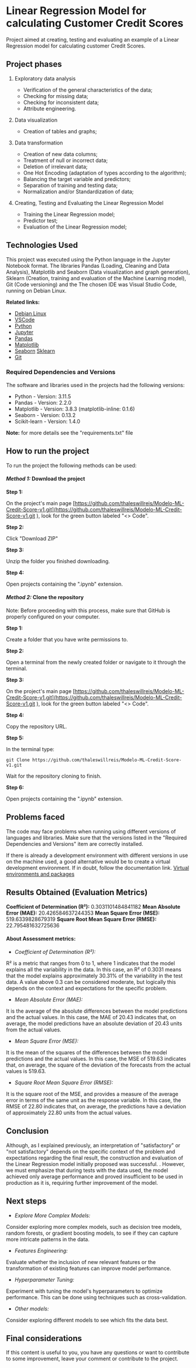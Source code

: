 # Linear Regression Model for calculating Customer Credit Scores

Project aimed at creating, testing and evaluating an example of a Linear Regression model for calculating customer Credit Scores.

## Project phases

1. Exploratory data analysis

    * Verification of the general characteristics of the data;
    * Checking for missing data;
    * Checking for inconsistent data;
    * Attribute engineering.
2. Data visualization

    * Creation of tables and graphs;
3. Data transformation

    * Creation of new data columns;
    * Treatment of null or incorrect data;
    * Deletion of irrelevant data;
    * One Hot Encoding (adaptation of types according to the algorithm);
    * Balancing the target variable and predictors;
    * Separation of training and testing data;
    * Normalization and/or Standardization of data;
4. Creating, Testing and Evaluating the Linear Regression Model

    * Training the Linear Regression model;
    * Predictor test;
    * Evaluation of the Linear Regression model;

## Technologies Used

This project was executed using the Python language in the Jupyter Notebook format. The libraries Pandas (Loading, Cleaning and Data Analysis), Matplotlib and Seaborn (Data visualization and graph generation), Sklearn (Creation, training and evaluation of the Machine Learning model), Git (Code versioning) and the The chosen IDE was Visual Studio Code, running on Debian Linux.

**Related links:**

* [Debian Linux](https://www.debian.org/index.pt.html)
* [VSCode](https://code.visualstudio.com/)
* [Python](https://www.python.org/)
* [Jupyter](https://jupyter.org/)
* [Pandas](https://pandas.pydata.org/)
* [Matplotlib](https://matplotlib.org/)
* [Seaborn](https://seaborn.pydata.org/#)
   [Sklearn](https://scikit-learn.org/stable/)
* [Git](https://git-scm.com/)

### Required Dependencies and Versions

The software and libraries used in the projects had the following versions:

* Python - Version: 3.11.5
* Pandas - Version: 2.2.0
* Matplotlib - Version: 3.8.3 (matplotlib-inline: 0.1.6)
* Seaborn - Version: 0.13.2
* Scikit-learn - Version: 1.4.0

**Note:** for more details see the "requirements.txt" file

## How to run the project

To run the project the following methods can be used:

#### *Method 1:* Download the project

**Step 1:**

On the project's main page [https://github.com/thaleswillreis/Modelo-ML-Credit-Score-v1.git](https://github.com/thaleswillreis/Modelo-ML-Credit-Score-v1.git ), look for the green button labeled "<> Code".

**Step 2:**

Click "Download ZIP"

**Step 3:**

Unzip the folder you finished downloading.

**Step 4:**

Open projects containing the ".ipynb" extension.

#### *Method 2:* Clone the repository

Note: Before proceeding with this process, make sure that GitHub is properly configured on your computer.

**Step 1:**

Create a folder that you have write permissions to.

**Step 2:**

Open a terminal from the newly created folder or navigate to it through the terminal.

**Step 3:**

On the project's main page [https://github.com/thaleswillreis/Modelo-ML-Credit-Score-v1.git](https://github.com/thaleswillreis/Modelo-ML-Credit-Score-v1.git ), look for the green button labeled "<> Code".

**Step 4:**

Copy the repository URL.

**Step 5:**

In the terminal type:

```
git Clone https://github.com/thaleswillreis/Modelo-ML-Credit-Score-v1.git
```

Wait for the repository cloning to finish.

**Step 6:**

Open projects containing the ".ipynb" extension.

## Problems faced

The code may face problems when running using different versions of languages and libraries. Make sure that the versions listed in the "Required Dependencies and Versions" item are correctly installed.

If there is already a development environment with different versions in use on the machine used, a good alternative would be to create a virtual development environment. If in doubt, follow the documentation link.
[Virtual environments and packages](https://docs.python.org/pt-br/3/tutorial/venv.html)

## Results Obtained (Evaluation Metrics)

**Coefficient of Determination (R²):** 0.3031101484841182
**Mean Absolute Error (MAE):** 20.426584637244353
**Mean Square Error (MSE):** 519.6339828679319
**Square Root Mean Square Error (RMSE):** 22.795481632725636

#### About Assessment metrics:

* *Coefficient of Determination (R²):*

R² is a metric that ranges from 0 to 1, where 1 indicates that the model explains all the variability in the data. In this case, an R² of 0.3031 means that the model explains approximately 30.31% of the variability in the test data. A value above 0.3 can be considered moderate, but logically this depends on the context and expectations for the specific problem.

* *Mean Absolute Error (MAE):*

It is the average of the absolute differences between the model predictions and the actual values. In this case, the MAE of 20.43 indicates that, on average, the model predictions have an absolute deviation of 20.43 units from the actual values.

* *Mean Square Error (MSE):*

It is the mean of the squares of the differences between the model predictions and the actual values. In this case, the MSE of 519.63 indicates that, on average, the square of the deviation of the forecasts from the actual values is 519.63.

* *Square Root Mean Square Error (RMSE):*

It is the square root of the MSE, and provides a measure of the average error in terms of the same unit as the response variable. In this case, the RMSE of 22.80 indicates that, on average, the predictions have a deviation of approximately 22.80 units from the actual values.

## Conclusion

Although, as I explained previously, an interpretation of "satisfactory" or "not satisfactory" depends on the specific context of the problem and expectations regarding the final result, the construction and evaluation of the Linear Regression model initially proposed was successful. . However, we must emphasize that during tests with the data used, the model achieved only average performance and proved insufficient to be used in production as it is, requiring further improvement of the model.

## Next steps

* *Explore More Complex Models:*

Consider exploring more complex models, such as decision tree models, random forests, or gradient boosting models, to see if they can capture more intricate patterns in the data.

* *Features Engineering:*

Evaluate whether the inclusion of new relevant features or the transformation of existing features can improve model performance.

* *Hyperparameter Tuning:*

Experiment with tuning the model's hyperparameters to optimize performance. This can be done using techniques such as cross-validation.

* *Other models:*

Consider exploring different models to see which fits the data best.

## Final considerations

If this content is useful to you, you have any questions or want to contribute to some improvement, leave your comment or contribute to the project.